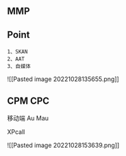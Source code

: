 
## MMP


## Point

	1、SKAN
	2、AAT
	3、自媒体


![[Pasted image 20221028135655.png]]


## CPM CPC 

移动端  Au Mau




XPcall


![[Pasted image 20221028153639.png]]